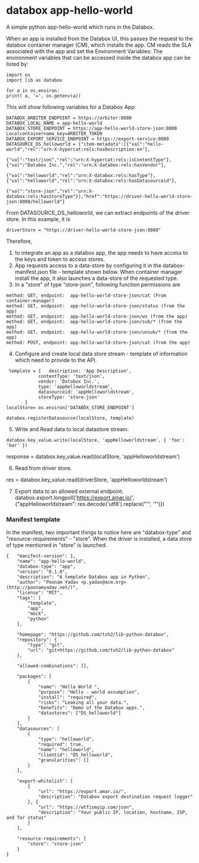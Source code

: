 # databox app-hello-world
A simple python app-hello-world which runs in the  Databox.

When an app is installed from the Databox UI, this passes the request to  the databox container manager (CM), which installs the app. CM reads the SLA associated with the app and set the Environment Variables: The environment variables that can be accessed inside the databox app can be listed by:
```
import os
import lib as databox

for a in os.environ: 
print( a, '=', os.getenv(a))
```
This will show following variables for a Databox App:
```
DATABOX_ARBITER_ENDPOINT = https://arbiter:8080
DATABOX_LOCAL_NAME = app-hello-world
DATABOX_STORE_ENDPOINT = https://app-hello-world-store-json:8080
Localcontainername_key=ARBITER_TOKEN
DATABOX_EXPORT_SERVICE_ENDPOINT = https://export-service:8080
DATASOURCE_DS_helloworld = {"item-metadata":[{"val":"hello-world","rel":"urn:X-hypercat:rels:hasDescription:en"},

{"val":"text/json","rel":"urn:X-hypercat:rels:isContentType"},{"val":"Databox Inc.","rel":"urn:X-databox:rels:hasVendor"},

{"val":"helloworld","rel":"urn:X-databox:rels:hasType"},{"val":"helloworld","rel":"urn:X-databox:rels:hasDatasourceid"},

{"val":"store-json","rel":"urn:X-databox:rels:hasStoreType"}],"href":"https://driver-hello-world-store-json:8080/helloworld"}
```
From DATASOURCE_DS_helloworld, we can extract endpoints of the driver store. In this example, it is
```
driverStore = "https://driver-hello-world-store-json:8080"
```

Therefore, 
1. to integrate an app as a databox app, the app needs to have access to the keys and token to access stores.
2. App requests access to a data-store by configuring it in the databox-manifest.json file - template shown below. When container manager install the app, it also launches a data-store of the requested type.
3. In a "store" of type "store-json", following function permissions are

```
method: GET, endpoint:  app-hello-world-store-json/cat (From container-manager)
method: GET, endpoint:  app-hello-world-store-json/status (from the app)
method: GET, endpoint:  app-hello-world-store-json/ws (from the app)
method: GET, endpoint:  app-hello-world-store-json/sub/* (from the app)
method: GET, endpoint:  app-hello-world-store-json/unsub/* (from the app)
method: POST, endpoint: app-hello-world-store-json/cat (from the app)

```
4. Configure and create local data store stream - template of information which need to provide to the API.
```
 template = {	description: 'App Description',
        	contentType: 'text/json',
        	vendor: 'Databox Inc.',
        	type: 'appHelloworldstream',
       		datasourceid: 'appHelloworldstream',
       	 	storeType: 'store-json'
	   }
localStore= os.environ['DATABOX_STORE_ENDPOINT']	   
	   
databox.registerDatasource(localStore, template)
```
5. Write and Read data to local datastore stream.
```
databox.key_value.write(localStore, 'appHelloworldstream', { 'foo': 'bar' })
```
response = databox.key_value.read(localStore, 'appHelloworldstream')

6.  Read from driver store.

res = databox.key_value.read(driverStore, 'appHelloworldstream')

7. Export data to an allowed external endpoint.
databox.export.longpoll('https://export.amar.io/', {"appHelloworldstream": res.decode('utf8').replace("'", '"')})


### Manifest template 
In the manifest, two important things to notice here are "databox-type" and "resource-requirements" - "store". When the driver is installed, a data store of type mentioned in "store" is launched.

```
{	"manifest-version": 1,
	"name": "app-hello-world",
	"databox-type": "app",
	"version": "0.1.0",
	"description": "A template Databox app in Python",
	"author": "Poonam Yadav <p.yadav@acm.org> (http://poonamyadav.net/)",
	"license": "MIT",
	"tags": [
		"template",
		"app",
		"mock",
		"python"
	],

	"homepage": "https://github.com/tsh2/lib-python-databox",
	"repository": {
		"type": "git",
		"url": "git+https://github.com/tsh2/lib-python-databox"
	},
	
	"allowed-combinations": [],
   	
	"packages": [
		{
			"name": "Hello World ",
			"purpose": "Hello - world assumption",
			"install": "required",
			"risks": "Leaking all your data.",
			"benefits": "Demo of the Databox apps.",
			"datastores": ["DS_helloworld"] 
		}
	],
	"datasources": [
		{
			"type": "helloworld",
			"required": true,
			"name": "helloworld",
			"clientid": "DS_helloworld",
			"granularities": []
		}
	],

	"export-whitelist": [
		{
			"url": "https://export.amar.io/",
			"description": "Databox export destination request logger"
		}, {
			"url": "https://wtfismyip.com/json",
			"description": "Your public IP, location, hostname, ISP, and Tor status"
		}
	],
	
	"resource-requirements": {
		"store": "store-json"
	}
}


